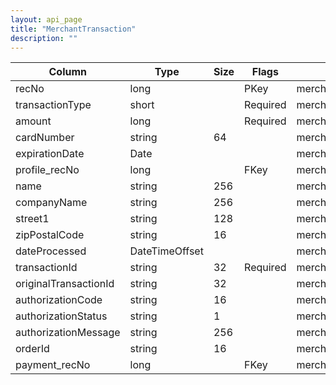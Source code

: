 ```yaml
---
layout: api_page
title: "MerchantTransaction"
description: ""
---
```




| Column | Type | Size | Flags | Table | Description |
| ------ | ---- | ---- | ----- | ----- | ----------- |
| recNo | long |  | PKey | merchantTransaction | 
| transactionType | short |  | Required | merchantTransaction | 
| amount | long |  | Required | merchantTransaction | 
| cardNumber | string | 64 |  | merchantTransaction | 
| expirationDate | Date |  |  | merchantTransaction | 
| profile_recNo | long |  | FKey | merchantTransaction | 
| name | string | 256 |  | merchantTransaction | 
| companyName | string | 256 |  | merchantTransaction | 
| street1 | string | 128 |  | merchantTransaction | 
| zipPostalCode | string | 16 |  | merchantTransaction | 
| dateProcessed | DateTimeOffset |  |  | merchantTransaction | 
| transactionId | string | 32 | Required | merchantTransaction | 
| originalTransactionId | string | 32 |  | merchantTransaction | 
| authorizationCode | string | 16 |  | merchantTransaction | 
| authorizationStatus | string | 1 |  | merchantTransaction | 
| authorizationMessage | string | 256 |  | merchantTransaction | 
| orderId | string | 16 |  | merchantTransaction | 
| payment_recNo | long |  | FKey | merchantTransaction | 


